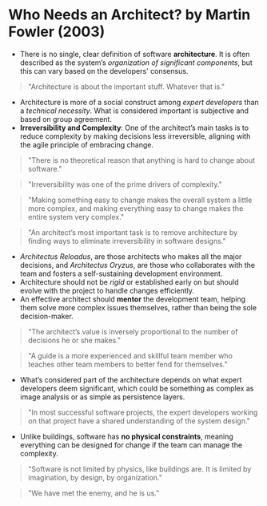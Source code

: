 # Who Needs an Architect? by Martin Fowler (2003)

- There is no single, clear definition of software **architecture**. It is often described as the system’s _organization of significant components_, but this can vary based on the developers' consensus.

> "Architecture is about the important stuff. Whatever that is."

- Architecture is more of a social construct among _expert developers_ than a _technical necessity_. What is considered important is subjective and based on group agreement.
- **Irreversibility and Complexity**: One of the architect’s main tasks is to reduce complexity by making decisions less irreversible, aligning with the agile principle of embracing change.

> "There is no theoretical reason that anything is hard to change about software."

> "Irreversibility was one of the prime drivers of complexity."

> "Making something easy to change makes the overall system a little more complex, and making everything easy to change makes the entire system very complex."

> "An architect’s most important task is to remove architecture by finding ways to eliminate irreversibility in software designs."

- _Architectus Reloadus_, are those architects who makes all the major decisions, and _Architectus Oryzus_, are those who collaborates with the team and fosters a self-sustaining development environment.
- Architecture should not be _rigid_ or established early on but should evolve with the project to handle changes efficiently.
- An effective architect should **mentor** the development team, helping them solve more complex issues themselves, rather than being the sole decision-maker.

> "The architect’s value is inversely proportional to the number of decisions he or she makes."

> "A guide is a more experienced and skillful team member who teaches other team members to better fend for themselves."

- What’s considered part of the architecture depends on what expert developers deem significant, which could be something as complex as image analysis or as simple as persistence layers.

> "In most successful software projects, the expert developers working on that project have a shared understanding of the system design."

- Unlike buildings, software has **no physical constraints**, meaning everything can be designed for change if the team can manage the complexity.

> "Software is not limited by physics, like buildings are. It is limited by imagination, by design, by organization."

> "We have met the enemy, and he is us."
